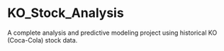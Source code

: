 # KO_Stock_Analysis
A complete analysis and predictive modeling project using historical KO (Coca-Cola) stock data.
